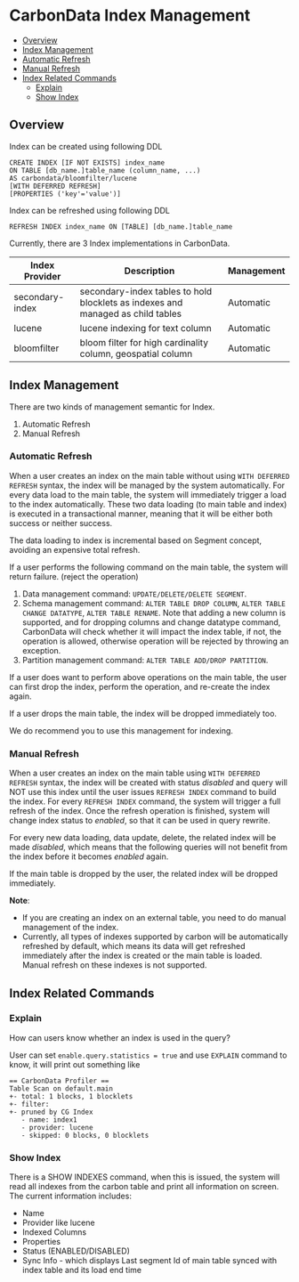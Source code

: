 <!--
    Licensed to the Apache Software Foundation (ASF) under one or more
    contributor license agreements.  See the NOTICE file distributed with
    this work for additional information regarding copyright ownership.
    The ASF licenses this file to you under the Apache License, Version 2.0
    (the "License"); you may not use this file except in compliance with
    the License.  You may obtain a copy of the License at

      http://www.apache.org/licenses/LICENSE-2.0
    
    Unless required by applicable law or agreed to in writing, software
    distributed under the License is distributed on an "AS IS" BASIS,
    WITHOUT WARRANTIES OR CONDITIONS OF ANY KIND, either express or implied.
    See the License for the specific language governing permissions and
    limitations under the License.
-->

# CarbonData Index Management

- [Overview](#overview)
- [Index Management](#index-management)
- [Automatic Refresh](#automatic-refresh)
- [Manual Refresh](#manual-refresh)
- [Index Related Commands](#index-related-commands)
  - [Explain](#explain)
  - [Show Index](#show-index)



## Overview

Index can be created using following DDL

```
CREATE INDEX [IF NOT EXISTS] index_name
ON TABLE [db_name.]table_name (column_name, ...)
AS carbondata/bloomfilter/lucene
[WITH DEFERRED REFRESH]
[PROPERTIES ('key'='value')]
```

Index can be refreshed using following DDL

```
REFRESH INDEX index_name ON [TABLE] [db_name.]table_name
```

Currently, there are 3 Index implementations in CarbonData.

| Index Provider   | Description                                                                      | Management |
| ---------------- | -------------------------------------------------------------------------------- |  --------- |
| secondary-index  | secondary-index tables to hold blocklets as indexes and managed as child tables  | Automatic |
| lucene           | lucene indexing for text column                                                  | Automatic |
| bloomfilter      | bloom filter for high cardinality column, geospatial column                      | Automatic |

## Index Management

There are two kinds of management semantic for Index.

1. Automatic Refresh
2. Manual Refresh

### Automatic Refresh

When a user creates an index on the main table without using `WITH DEFERRED REFRESH` syntax, the index will be managed by the system automatically.
For every data load to the main table, the system will immediately trigger a load to the index automatically. These two data loading (to main table and index) is executed in a transactional manner, meaning that it will be either both success or neither success. 

The data loading to index is incremental based on Segment concept, avoiding an expensive total refresh.

If a user performs the following command on the main table, the system will return failure. (reject the operation)

1. Data management command: `UPDATE/DELETE/DELETE SEGMENT`.
2. Schema management command: `ALTER TABLE DROP COLUMN`, `ALTER TABLE CHANGE DATATYPE`,
   `ALTER TABLE RENAME`. Note that adding a new column is supported, and for dropping columns and
   change datatype command, CarbonData will check whether it will impact the index table, if
    not, the operation is allowed, otherwise operation will be rejected by throwing an exception.
3. Partition management command: `ALTER TABLE ADD/DROP PARTITION`.

If a user does want to perform above operations on the main table, the user can first drop the index, perform the operation, and re-create the index again.

If a user drops the main table, the index will be dropped immediately too.

We do recommend you to use this management for indexing.

### Manual Refresh

When a user creates an index on the main table using `WITH DEFERRED REFRESH` syntax, the index will be created with status *disabled* and query will NOT use this index until the user issues `REFRESH INDEX` command to build the index. For every `REFRESH INDEX` command, the system will trigger a full refresh of the index. Once the refresh operation is finished, system will change index status to *enabled*, so that it can be used in query rewrite.

For every new data loading, data update, delete, the related index will be made *disabled*,
which means that the following queries will not benefit from the index before it becomes *enabled* again.

If the main table is dropped by the user, the related index will be dropped immediately.

**Note**:
+ If you are creating an index on an external table, you need to do manual management of the index.
+ Currently, all types of indexes supported by carbon will be automatically refreshed by default, which means its data will get refreshed immediately after the index is created or the main table is loaded. Manual refresh on these indexes is not supported.

## Index Related Commands

### Explain

How can users know whether an index is used in the query?

User can set `enable.query.statistics = true` and use `EXPLAIN` command to know, it will print out something like

```text
== CarbonData Profiler ==
Table Scan on default.main
+- total: 1 blocks, 1 blocklets
+- filter:
+- pruned by CG Index
   - name: index1
   - provider: lucene
   - skipped: 0 blocks, 0 blocklets
```

### Show Index

There is a SHOW INDEXES command, when this is issued, the system will read all indexes from the carbon table and print all information on screen. The current information includes:

- Name
- Provider like lucene
- Indexed Columns
- Properties
- Status (ENABLED/DISABLED)
- Sync Info - which displays Last segment Id of main table synced with index table and its load
  end time
